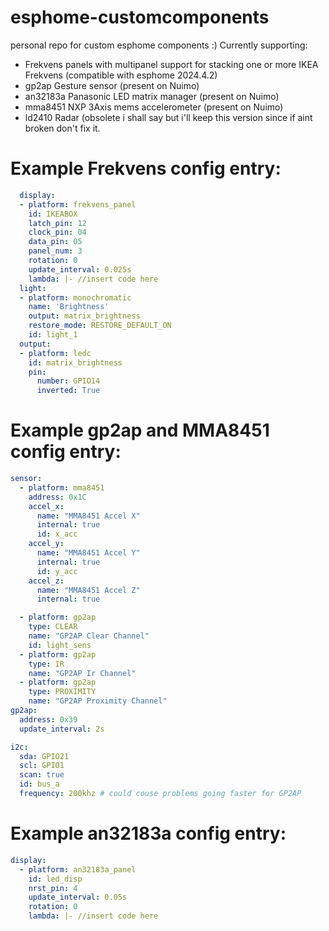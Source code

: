 # esphome-customcomponents
personal repo for custom esphome components :)
Currently supporting:
- Frekvens panels with multipanel support for stacking one or more IKEA Frekvens (compatible with esphome 2024.4.2)
- gp2ap Gesture sensor (present on Nuimo)
- an32183a Panasonic LED matrix manager (present on Nuimo)
- mma8451 NXP 3Axis mems accelerometer (present on Nuimo)
- ld2410 Radar (obsolete i shall say but i'll keep this version since if aint broken don't fix it.

# Example Frekvens config entry:
```yaml
  display:
  - platform: frekvens_panel
    id: IKEABOX
    latch_pin: 12
    clock_pin: 04
    data_pin: 05
    panel_num: 3
    rotation: 0
    update_interval: 0.025s
    lambda: |- //insert code here
  light:
  - platform: monochromatic
    name: 'Brightness'
    output: matrix_brightness
    restore_mode: RESTORE_DEFAULT_ON
    id: light_1
  output:
  - platform: ledc
    id: matrix_brightness
    pin:
      number: GPIO14
      inverted: True
```

# Example gp2ap and MMA8451 config entry:
```yaml
sensor:
  - platform: mma8451
    address: 0x1C
    accel_x:
      name: "MMA8451 Accel X"
      internal: true
      id: x_acc
    accel_y:
      name: "MMA8451 Accel Y"
      internal: true
      id: y_acc
    accel_z:
      name: "MMA8451 Accel Z"
      internal: true

  - platform: gp2ap
    type: CLEAR
    name: "GP2AP Clear Channel"
    id: light_sens
  - platform: gp2ap
    type: IR
    name: "GP2AP Ir Channel"
  - platform: gp2ap
    type: PROXIMITY
    name: "GP2AP Proximity Channel"
gp2ap:
  address: 0x39
  update_interval: 2s

i2c:
  sda: GPIO21
  scl: GPIO1
  scan: true
  id: bus_a
  frequency: 200khz # could couse problems going faster for GP2AP
```
# Example an32183a config entry:
```yaml
display:
  - platform: an32183a_panel
    id: led_disp
    nrst_pin: 4
    update_interval: 0.05s
    rotation: 0
    lambda: |- //insert code here
```  

